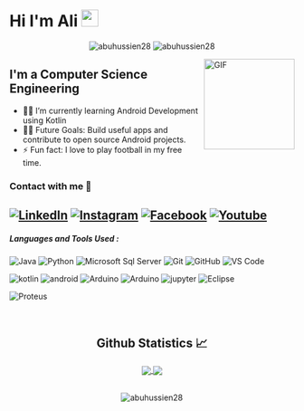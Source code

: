 # Hi I'm Ali   <img width="30px" src="https://media.tenor.com/images/3b388fe03da271d2674faf85eb7c3fcd/tenor.gif" />   
<p align="center"> <img src="https://visitor-badge.laobi.icu/badge?page_id=abuhussien28.abuhussien28" alt="abuhussien28" />
		   <img src="https://img.shields.io/github/followers/abuhussien28?label=Followers" alt="abuhussien28" />
</p>
<img align="right" alt="GIF" height="160px" 
 src="https://media.giphy.com/media/du3J3cXyzhj75IOgvA/giphy.gif" />
 

## I'm a Computer Science Engineering  
- 👨‍💻 I’m currently learning Android Development using Kotlin   
- 💪🏼 Future Goals: Build useful apps and contribute to open source Android projects.
- ⚡ Fun fact: I love to play football in my free time.

### Contact with me 📝
<a href="https://www.linkedin.com/in/ali-abuhussien-2595b2224/" target="_blank"><img src="https://img.shields.io/badge/LinkedIn-%230077B5.svg?&style=flat-square&logo=linkedin&logoColor=white" alt="LinkedIn"></a>
<a href="https://www.instagram.com/abuhussien28/" target="_blank"><img src="https://img.shields.io/badge/Instagram-%23E4405F.svg?&style=flat-square&logo=instagram&logoColor=white" alt="Instagram"></a>
<a href="https://www.facebook.com/AliMohamedAliAbuHussien" target="_blank"><img src="https://img.shields.io/badge/Facebook-%231877F2.svg?&style=flat-square&logo=facebook&logoColor=white" alt="Facebook"></a>
<a href="https://www.youtube.com/channel/UCR3oujDReXG1T6VqHxUjxdQ" target="_blank"><img src="https://img.shields.io/badge/Youtube-%23E4405F.svg?&style=flat-square&logo=youtube&logoColor=white" alt="Youtube"></a>
<br />
---

##### Languages and Tools Used : 
![Java](https://img.shields.io/badge/-Java-000000?style=flat&logo=java)
![Python](https://img.shields.io/badge/-Python-000000?style=flat&logo=python)
![Microsoft Sql Server](https://img.shields.io/badge/-Sql%20Server-CC2927?style=flat-square&logo=microsoft-sql-server&logoColor=ffffff)
![Git](https://img.shields.io/badge/-Git-%23F05032?style=flat-square&logo=git&logoColor=%23ffffff)
![GitHub](https://img.shields.io/badge/-GitHub-181717?style=flat-square&logo=github)
![VS Code](http://img.shields.io/badge/-VS%20Code-007ACC?style=flat-square&logo=visual-studio-code&logoColor=ffffff)

![kotlin](https://img.shields.io/badge/-Kotlin-181717?style=flat-square&logo=Kotlin)
![android](https://img.shields.io/badge/-Android-181717?style=flat-square&logo=Android)
![Arduino](https://img.shields.io/badge/-Arduino-181717?style=flat-square&logo=Arduino)
![Arduino](https://img.shields.io/badge/-Arduino-181717?style=flat-square&logo=Arduino)
![jupyter](https://img.shields.io/badge/-jupyter-181717?style=flat-square&logo=jupyter)
![Eclipse](https://img.shields.io/badge/-Eclipse-181717?style=flat-square&logo=Eclipse)

![Proteus](https://img.shields.io/badge/-Proteus-181717?style=flat-square&logo=Proteus)
 
<br/>
  <h2 align="center"> Github Statistics 📈 </h2>
  
  <div align="center"> 
     <a href="">
      <img align="center" src="https://github-readme-stats-sigma-five.vercel.app/api?username=abuhussien28&show_icons=true&include_all_commits=true&count_private=true&theme=react&line_height=40" />
    </a>
    <a href="">
      <img align="center" src="https://github-readme-stats.vercel.app/api/top-langs/?username=abuhussien28&theme=react&line_height=40&hide=css"/>
    </a>
</div
<br/>




<br/>
<p align="center"><img src="https://github-readme-streak-stats.herokuapp.com/?user=abuhussien28&theme=tokyonight_duo" alt="abuhussien28" /></p>
<br/>
